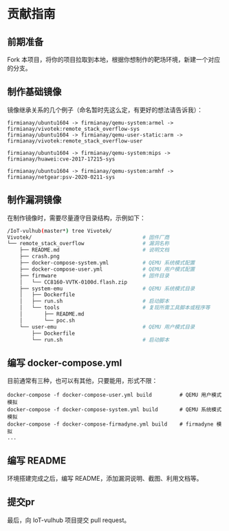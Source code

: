 # 贡献指南

## 前期准备

Fork 本项目，将你的项目拉取到本地，根据你想制作的靶场环境，新建一个对应的分支。

## 制作基础镜像

镜像继承关系的几个例子（命名暂时先这么定，有更好的想法请告诉我）：

```
firmianay/ubuntu1604 -> firmianay/qemu-system:armel -> firmianay/vivotek:remote_stack_overflow-sys
firmianay/ubuntu1604 -> firmianay/qemu-user-static:arm -> firmianay/vivotek:remote_stack_overflow-user

firmianay/ubuntu1604 -> firmianay/qemu-system:mips -> firmianay/huawei:cve-2017-17215-sys

firmianay/ubuntu1604 -> firmianay/qemu-system:armhf -> firmianay/netgear:psv-2020-0211-sys
```

## 制作漏洞镜像

在制作镜像时，需要尽量遵守目录结构，示例如下：

```sh
/IoT-vulhub(master*) tree Vivotek/
Vivotek/                                    # 固件厂商
└── remote_stack_overflow                   # 漏洞名称
    ├── README.md                           # 说明文档
    ├── crash.png
    ├── docker-compose-system.yml           # QEMU 系统模式配置
    ├── docker-compose-user.yml             # QEMU 用户模式配置
    ├── firmware                            # 固件目录
    │   └── CC8160-VVTK-0100d.flash.zip
    ├── system-emu                          # QEMU 系统模式目录
    │   ├── Dockerfile
    │   ├── run.sh                          # 启动脚本
    │   └── tools                           # 复现所需工具脚本或程序等
    │       ├── README.md
    │       └── poc.sh
    └── user-emu                            # QEMU 用户模式目录
        ├── Dockerfile
        └── run.sh                          # 启动脚本
```

## 编写 docker-compose.yml

目前通常有三种，也可以有其他，只要能用，形式不限：

```
docker-compose -f docker-compose-user.yml build         # QEMU 用户模式模拟
docker-compose -f docker-compose-system.yml build       # QEMU 系统模式模拟
docker-compose -f docker-compose-firmadyne.yml build    # firmadyne 模拟
...
```

## 编写 README

环境搭建完成之后，编写 README，添加漏洞说明、截图、利用文档等。

## 提交pr

最后，向 IoT-vulhub 项目提交 pull request。
